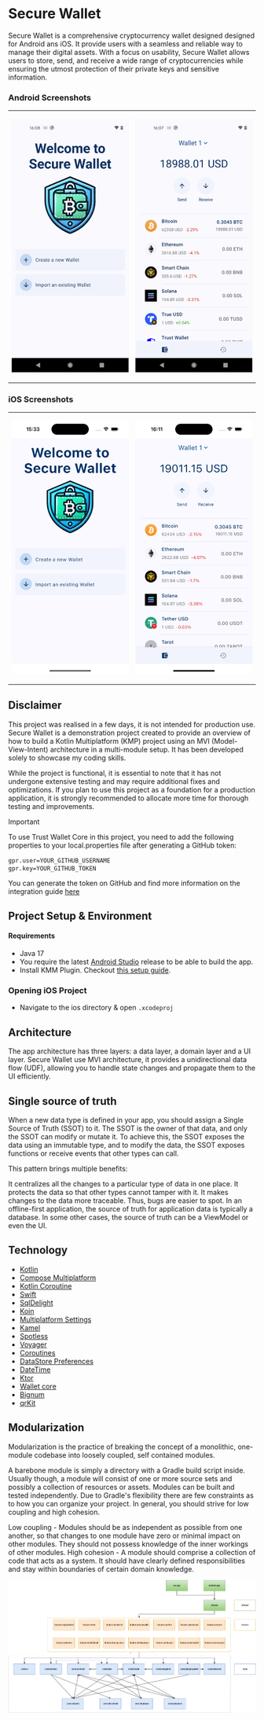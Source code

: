 # Secure Wallet

Secure Wallet is a comprehensive cryptocurrency wallet designed designed for Android ans iOS. It provide users with a seamless and reliable way to manage their digital assets. With a focus on usability, Secure Wallet allows users to store, send, and receive a wide range of cryptocurrencies while ensuring the utmost protection of their private keys and sensitive information.

### Android Screenshots

<table>
  <td>
    <p align="center">
      <img src="resources/Screenshot-android-2.png" width="300"/>
    </p>
  </td>
    <td>
    <p align="center">
      <img src="resources/Screenshot-android-1.png" width="300"/>
    </p>
  </td>
</tr>
</table>

### iOS Screenshots

<table>
  <td>
    <p align="center">
      <img src="resources/Screenshot-ios-1.png" width="300"/>
    </p>
  </td>
    <td>
    <p align="center">
      <img src="resources/Screenshot-ios-2.png" width="300"/>
    </p>
  </td>
</tr>
</table>


## Disclaimer

This project was realised in a few days, it is not intended for production use. Secure Wallet is a demonstration project created to provide an overview of how to build a Kotlin Multiplatform (KMP) project using an MVI (Model-View-Intent) architecture in a multi-module setup. It has been developed solely to showcase my coding skills.

While the project is functional, it is essential to note that it has not undergone extensive testing and may require additional fixes and optimizations. If you plan to use this project as a foundation for a production application, it is strongly recommended to allocate more time for thorough testing and improvements.

> [!IMPORTANT]
>  To use Trust Wallet Core in this project, you need to add the following properties to your local.properties file after generating a GitHub token:
> ```
>gpr.user=YOUR_GITHUB_USERNAME
>gpr.key=YOUR_GITHUB_TOKEN
> ```
> You can generate the token on GitHub and find more information on the integration guide [here](https://developer.trustwallet.com/developer/wallet-core/integration-guide/android-guide#adding-library-dependency)


## Project Setup & Environment

#### Requirements
- Java 17
- You require the latest [Android Studio](https://developer.android.com/studio/preview) release to be able to build the app.
- Install KMM Plugin. Checkout [this setup guide](https://kotlinlang.org/docs/multiplatform-mobile-setup.html).

### Opening iOS Project
- Navigate to the ios directory & open `.xcodeproj`


## Architecture
The app architecture has three layers: a data layer, a domain layer and a UI layer. Secure Wallet use MVI architecture, it provides a unidirectional data flow (UDF), allowing you to handle state changes and propagate them to the UI efficiently.

## Single source of truth
When a new data type is defined in your app, you should assign a Single Source of Truth (SSOT) to it. The SSOT is the owner of that data, and only the SSOT can modify or mutate it. To achieve this, the SSOT exposes the data using an immutable type, and to modify the data, the SSOT exposes functions or receive events that other types can call.

This pattern brings multiple benefits:

It centralizes all the changes to a particular type of data in one place.
It protects the data so that other types cannot tamper with it.
It makes changes to the data more traceable. Thus, bugs are easier to spot.
In an offline-first application, the source of truth for application data is typically a database. In some other cases, the source of truth can be a ViewModel or even the UI.

## Technology

- [Kotlin](https://kotlinlang.org)
- [Compose Multiplatform](https://www.jetbrains.com/lp/compose-multiplatform)
- [Kotlin Coroutine](https://kotlinlang.org/docs/coroutines-overview.html)
- [Swift](https://www.swift.org)
- [SqlDelight](https://github.com/cashapp/sqldelight)
- [Koin](https://insert-koin.io)
- [Multiplatform Settings](https://github.com/russhwolf/multiplatform-settings)
- [Kamel](https://github.com/Kamel-Media/Kamel)
- [Spotless](https://github.com/diffplug/spotless)
- [Voyager](https://voyager.adriel.cafe/)
- [Coroutines](https://github.com/Kotlin/kotlinx.coroutines#multiplatform)
- [DataStore Preferences](https://android-developers.googleblog.com/2022/10/announcing-experimental-preview-of-jetpack-multiplatform-libraries.html)
- [DateTime](https://github.com/Kotlin/kotlinx-datetime)
- [Ktor](https://ktor.io/)
- [Wallet core](https://github.com/trustwallet/wallet-core)
- [Bignum](https://github.com/ionspin/kotlin-multiplatform-bignum)
- [qrKit](https://github.com/Chaintech-Network/QRKitComposeMultiplatform)

## Modularization
Modularization is the practice of breaking the concept of a monolithic, one-module codebase into loosely coupled, self contained modules.

A barebone module is simply a directory with a Gradle build script inside. Usually though, a module will consist of one or more source sets and possibly a collection of resources or assets. Modules can be built and tested independently. Due to Gradle's flexibility there are few constraints as to how you can organize your project. In general, you should strive for low coupling and high cohesion.

Low coupling - Modules should be as independent as possible from one another, so that changes to one module have zero or minimal impact on other modules. They should not possess knowledge of the inner workings of other modules.
High cohesion - A module should comprise a collection of code that acts as a system. It should have clearly defined responsibilities and stay within boundaries of certain domain knowledge.

![Diagram showing types of modules and their dependencies](resources/secure%20wallet%20modules.png "Diagram showing types of modules and their dependencies")
